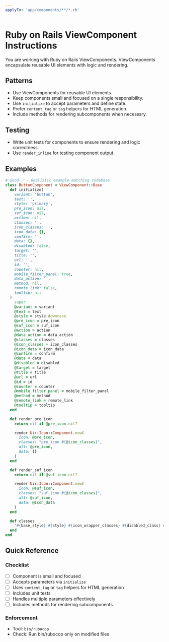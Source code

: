 ```yaml
---
applyTo: 'app/components/**/*.rb'
---
```


# Ruby on Rails ViewComponent Instructions

You are working with Ruby on Rails ViewComponents. ViewComponents encapsulate reusable UI elements with logic and rendering.

## Patterns
- Use ViewComponents for reusable UI elements.
- Keep components small and focused on a single responsibility.
- Use `initialize` to accept parameters and define state.
- Prefer `content_tag` or `tag` helpers for HTML generation.
- Include methods for rendering subcomponents when necessary.

## Testing
- Write unit tests for components to ensure rendering and logic correctness.
- Use `render_inline` for testing component output.

## Examples
```ruby
# Good ✅ - Realistic example matching codebase
class ButtonComponent < ViewComponent::Base
  def initialize(
    variant: 'button',
    text: '',
    style: 'primary',
    pre_icon: nil,
    suf_icon: nil,
    action: nil,
    classes: '',
    icon_classes: '',
    icon_data: {},
    confirm: '',
    data: {},
    disabled: false,
    target: '',
    title: '',
    url: '',
    id: '',
    counter: nil,
    mobile_filter_panel: true,
    data_action: '',
    method: nil,
    remote_link: false,
    tooltip: nil
  )
    super
    @variant = variant
    @text = text
    @style = style.downcase
    @pre_icon = pre_icon
    @suf_icon = suf_icon
    @action = action
    @data_action = data_action
    @classes = classes
    @icon_classes = icon_classes
    @icon_data = icon_data
    @confirm = confirm
    @data = data
    @disabled = disabled
    @target = target
    @title = title
    @url = url
    @id = id
    @counter = counter
    @mobile_filter_panel = mobile_filter_panel
    @method = method
    @remote_link = remote_link
    @tooltip = tooltip
  end

  def render_pre_icon
    return nil if @pre_icon.nil?

    render Ui::Icon::Component.new(
      icon: @pre_icon,
      classes: "pre_icon #{@icon_classes}",
      alt: @pre_icon,
      data: {}
    )
  end

  def render_suf_icon
    return nil if @suf_icon.nil?

    render Ui::Icon::Component.new(
      icon: @suf_icon,
      classes: "suf_icon #{@icon_classes}",
      alt: @suf_icon,
      data: @icon_data
    )
  end

  def classes
    "#{base_style} #{style} #{icon_wrapper_classes} #{disabled_class} #{@classes} tw-button-input-select-textarea-preflight"
  end
end
```

## Quick Reference

### Checklist
- [ ] Component is small and focused
- [ ] Accepts parameters via `initialize`
- [ ] Uses `content_tag` or `tag` helpers for HTML generation
- [ ] Includes unit tests
- [ ] Handles multiple parameters effectively
- [ ] Includes methods for rendering subcomponents

### Enforcement
- Tool: `bin/rubocop`
- Check: Run bin/rubocop only on modified files
